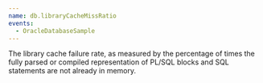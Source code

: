 ```yaml
---
name: db.libraryCacheMissRatio
events:
  - OracleDatabaseSample
---
```


The library cache failure rate, as measured by the percentage of times the fully parsed or compiled representation of PL/SQL blocks and SQL statements are not already in memory.